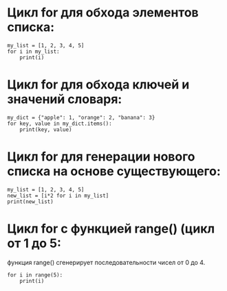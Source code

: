 # Цикл for для обхода элементов списка:

    my_list = [1, 2, 3, 4, 5]
    for i in my_list:
        print(i)

# Цикл for для обхода ключей и значений словаря:
    my_dict = {"apple": 1, "orange": 2, "banana": 3}
    for key, value in my_dict.items():
        print(key, value)

# Цикл for для генерации нового списка на основе существующего:

    my_list = [1, 2, 3, 4, 5]
    new_list = [i*2 for i in my_list]
    print(new_list)

# Цикл for с функцией range()  (цикл от 1 до 5:
  функция range() сгенерирует последовательности чисел от 0 до 4. 

    for i in range(5):
        print(i)

